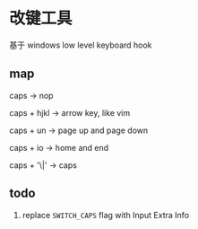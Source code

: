# 改键工具

基于 windows low level keyboard hook

## map
caps -> nop

caps + hjkl -> arrow key, like vim

caps + un -> page up and page down

caps + io -> home and end

caps + '\\|' -> caps

## todo
1. replace `SWITCH_CAPS` flag with Input Extra Info